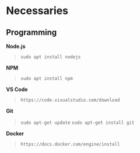 # Necessaries

## Programming

**Node.js**

> `sudo apt install nodejs`

**NPM**

> `sudo apt install npm`

**VS Code**

> `https://code.visualstudio.com/download`

**Git**

> `sudo apt-get update`
> `sudo apt-get install git`

**Docker**

> `https://docs.docker.com/engine/install`